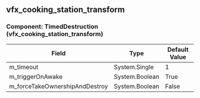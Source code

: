## vfx_cooking_station_transform

### Component: TimedDestruction (vfx_cooking_station_transform)

|Field|Type|Default Value|
|---|---|---|
|m_timeout|System.Single|1|
|m_triggerOnAwake|System.Boolean|True|
|m_forceTakeOwnershipAndDestroy|System.Boolean|False|

